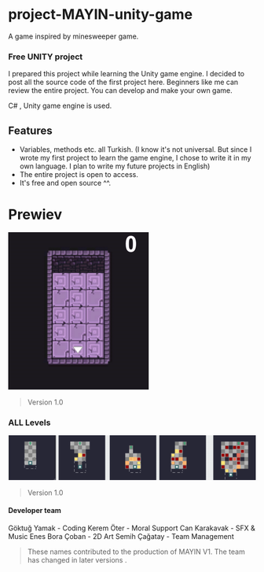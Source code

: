 # project-MAYIN-unity-game
A game inspired by minesweeper game.

### Free UNITY project

I prepared this project while learning the Unity game engine. I decided to post all the source code of the first project here. Beginners like me can review the entire project. You can develop and make your own game.

C# , Unity game engine is used.

## Features

- Variables, methods etc. all Turkish. (I know it's not universal. But since I wrote my first project to learn the game engine, I chose to write it in my own language. I plan to write my future projects in English)
- The entire project is open to access.
- It's free and open source ^^.

# Prewiev

![](https://raw.githubusercontent.com/OIHD/project-MAYIN-unity-game/main/prewiev%20images/v1-0.gif)

>Version 1.0

### ALL Levels

![](https://raw.githubusercontent.com/OIHD/project-MAYIN-unity-game/main/prewiev%20images/levels.png)

>Version 1.0

#### Developer team
Göktuğ Yamak - Coding
Kerem Öter - Moral Support
Can Karakavak - SFX & Music
Enes Bora Çoban - 2D Art
Semih Çağatay - Team Management

>These names contributed to the production of MAYIN V1. The team has changed in later versions .
